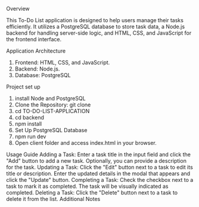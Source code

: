 Overview

This To-Do List application is designed to help users manage their tasks efficiently. 
It utilizes a PostgreSQL database to store task data, a Node.js backend for handling server-side logic, and HTML, CSS, and JavaScript for the frontend interface.

Application Architecture
1. Frontend: HTML, CSS, and JavaScript.
2. Backend: Node.js.
3. Database: PostgreSQL

Project set up
1. install Node and PostgreSQL
2. Clone the Repository: git clone [<repository-url>](https://github.com/belayhun-arage/TO-DO-LIST-APPLICATION) 
3. cd TO-DO-LIST-APPLICATION
4. cd backend
5. npm install
6. Set Up PostgreSQL Database
7. npm run dev 
8. Open client folder and access index.html in your browser.

Usage Guide
Adding a Task: Enter a task title in the input field and click the "Add" button to add a new task. Optionally, you can provide a description for the task.
Updating a Task: Click the "Edit" button next to a task to edit its title or description. Enter the updated details in the modal that appears and click the "Update" button.
Completing a Task: Check the checkbox next to a task to mark it as completed. The task will be visually indicated as completed.
Deleting a Task: Click the "Delete" button next to a task to delete it from the list.
Additional Notes
